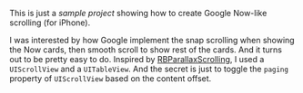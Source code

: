 This is just a *sample project* showing how to create Google Now-like scrolling (for iPhone).

I was interested by how Google implement the snap scrolling when showing the Now cards, then smooth scroll to show rest of the cards. And it turns out to be pretty easy to do. 
Inspired by [RBParallaxScrolling](https://github.com/ralfbernert/RBParallaxScrolling), I used a `UIScrollView` and a `UITableView`. And the secret is just to toggle the `paging` property of `UIScrollView` based on the content offset.
